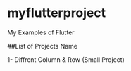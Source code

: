 # myflutterproject

My Examples of Flutter

##List of Projects Name

1- Diffrent Column & Row (Small Project)
